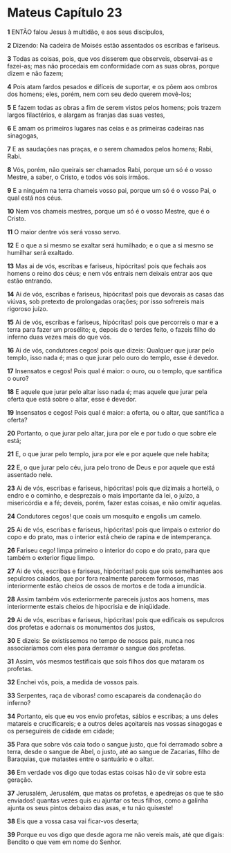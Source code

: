 # Mateus Capítulo 23

**1** 	ENTÃO falou Jesus à multidão, e aos seus discípulos,

**2** 	Dizendo: Na cadeira de Moisés estão assentados os escribas e fariseus.

**3** 	Todas as coisas, pois, que vos disserem que observeis, observai-as e fazei-as; mas não procedais em conformidade com as suas obras, porque dizem e não fazem;

**4** 	Pois atam fardos pesados e difíceis de suportar, e os põem aos ombros dos homens; eles, porém, nem com seu dedo querem movê-los;

**5** 	E fazem todas as obras a fim de serem vistos pelos homens; pois trazem largos filactérios, e alargam as franjas das suas vestes,

**6** 	E amam os primeiros lugares nas ceias e as primeiras cadeiras nas sinagogas,

**7** 	E as saudações nas praças, e o serem chamados pelos homens; Rabi, Rabi.

**8** 	Vós, porém, não queirais ser chamados Rabi, porque um só é o vosso Mestre, a saber, o Cristo, e todos vós sois irmãos.

**9** 	E a ninguém na terra chameis vosso pai, porque um só é o vosso Pai, o qual está nos céus.

**10** 	Nem vos chameis mestres, porque um só é o vosso Mestre, que é o Cristo.

**11** 	O maior dentre vós será vosso servo.

**12** 	E o que a si mesmo se exaltar será humilhado; e o que a si mesmo se humilhar será exaltado.

**13** 	Mas ai de vós, escribas e fariseus, hipócritas! pois que fechais aos homens o reino dos céus; e nem vós entrais nem deixais entrar aos que estão entrando.

**14** 	Ai de vós, escribas e fariseus, hipócritas! pois que devorais as casas das viúvas, sob pretexto de prolongadas orações; por isso sofrereis mais rigoroso juízo.

**15** 	Ai de vós, escribas e fariseus, hipócritas! pois que percorreis o mar e a terra para fazer um prosélito; e, depois de o terdes feito, o fazeis filho do inferno duas vezes mais do que vós.

**16** 	Ai de vós, condutores cegos! pois que dizeis: Qualquer que jurar pelo templo, isso nada é; mas o que jurar pelo ouro do templo, esse é devedor.

**17** 	Insensatos e cegos! Pois qual é maior: o ouro, ou o templo, que santifica o ouro?

**18** 	E aquele que jurar pelo altar isso nada é; mas aquele que jurar pela oferta que está sobre o altar, esse é devedor.

**19** 	Insensatos e cegos! Pois qual é maior: a oferta, ou o altar, que santifica a oferta?

**20** 	Portanto, o que jurar pelo altar, jura por ele e por tudo o que sobre ele está;

**21** 	E, o que jurar pelo templo, jura por ele e por aquele que nele habita;

**22** 	E, o que jurar pelo céu, jura pelo trono de Deus e por aquele que está assentado nele.

**23** 	Ai de vós, escribas e fariseus, hipócritas! pois que dizimais a hortelã, o endro e o cominho, e desprezais o mais importante da lei, o juízo, a misericórdia e a fé; deveis, porém, fazer estas coisas, e não omitir aquelas.

**24** 	Condutores cegos! que coais um mosquito e engolis um camelo.

**25** 	Ai de vós, escribas e fariseus, hipócritas! pois que limpais o exterior do copo e do prato, mas o interior está cheio de rapina e de intemperança.

**26** 	Fariseu cego! limpa primeiro o interior do copo e do prato, para que também o exterior fique limpo.

**27** 	Ai de vós, escribas e fariseus, hipócritas! pois que sois semelhantes aos sepulcros caiados, que por fora realmente parecem formosos, mas interiormente estão cheios de ossos de mortos e de toda a imundícia.

**28** 	Assim também vós exteriormente pareceis justos aos homens, mas interiormente estais cheios de hipocrisia e de iniqüidade.

**29** 	Ai de vós, escribas e fariseus, hipócritas! pois que edificais os sepulcros dos profetas e adornais os monumentos dos justos,

**30** 	E dizeis: Se existíssemos no tempo de nossos pais, nunca nos associaríamos com eles para derramar o sangue dos profetas.

**31** 	Assim, vós mesmos testificais que sois filhos dos que mataram os profetas.

**32** 	Enchei vós, pois, a medida de vossos pais.

**33** 	Serpentes, raça de víboras! como escapareis da condenação do inferno?

**34** 	Portanto, eis que eu vos envio profetas, sábios e escribas; a uns deles matareis e crucificareis; e a outros deles açoitareis nas vossas sinagogas e os perseguireis de cidade em cidade;

**35** 	Para que sobre vós caia todo o sangue justo, que foi derramado sobre a terra, desde o sangue de Abel, o justo, até ao sangue de Zacarias, filho de Baraquias, que matastes entre o santuário e o altar.

**36** 	Em verdade vos digo que todas estas coisas hão de vir sobre esta geração.

**37** 	Jerusalém, Jerusalém, que matas os profetas, e apedrejas os que te são enviados! quantas vezes quis eu ajuntar os teus filhos, como a galinha ajunta os seus pintos debaixo das asas, e tu não quiseste!

**38** 	Eis que a vossa casa vai ficar-vos deserta;

**39** 	Porque eu vos digo que desde agora me não vereis mais, até que digais: Bendito o que vem em nome do Senhor.

